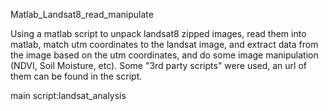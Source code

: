 Matlab_Landsat8_read_manipulate

Using a matlab script to unpack landsat8 zipped images, read them into matlab, match utm coordinates to the landsat image, and extract data from the image based on the utm coordinates, and do some image manipulation (NDVI, Soil Moisture, etc). Some "3rd party scripts" were used, an url of them can be found in the script.

main script:landsat_analysis
